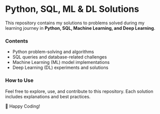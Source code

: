 # Python, SQL, ML & DL Solutions  

This repository contains my solutions to problems solved during my learning journey in **Python, SQL, Machine Learning, and Deep Learning**.  

### Contents  
- Python problem-solving and algorithms  
- SQL queries and database-related challenges  
- Machine Learning (ML) model implementations  
- Deep Learning (DL) experiments and solutions  

### How to Use  
Feel free to explore, use, and contribute to this repository. Each solution includes explanations and best practices.  

🚀 Happy Coding!  
